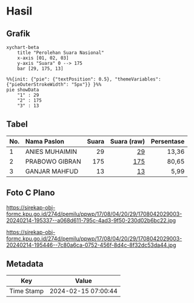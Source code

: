 # Hasil

## Grafik

```mermaid
xychart-beta
    title "Perolehan Suara Nasional"
    x-axis [01, 02, 03]
    y-axis "Suara" 0 --> 175
    bar [29, 175, 13]
```

```mermaid
%%{init: {"pie": {"textPosition": 0.5}, "themeVariables": {"pieOuterStrokeWidth": "5px"}} }%%
pie showData
    "1" : 29
    "2" : 175
    "3" : 13
```

## Tabel

| No. | Nama Paslon    | Suara | Suara (raw) | Persentase |
|:--- |:-------------- | -----:| -----------:| ----------:|
| 1   | ANIES MUHAIMIN | 29    | [29][p-1]   | 13,36      |
| 2   | PRABOWO GIBRAN | 175   | [175][p-2]  | 80,65      |
| 3   | GANJAR MAHFUD  | 13    | [13][p-3]   | 5,99       |


[p-1]: https://github.com/gigit-pemilu/pemilu-2024/blob/main/pilpres/hitung-suara/sub/17-bengkulu/sub/08-kepahiang/sub/04-kepahiang/sub/2029-permu-bawah/sub/003-tps/sub/paslon-1.txt
[p-2]: https://github.com/gigit-pemilu/pemilu-2024/blob/main/pilpres/hitung-suara/sub/17-bengkulu/sub/08-kepahiang/sub/04-kepahiang/sub/2029-permu-bawah/sub/003-tps/sub/paslon-2.txt
[p-3]: https://github.com/gigit-pemilu/pemilu-2024/blob/main/pilpres/hitung-suara/sub/17-bengkulu/sub/08-kepahiang/sub/04-kepahiang/sub/2029-permu-bawah/sub/003-tps/sub/paslon-3.txt

## Foto C Plano

https://sirekap-obj-formc.kpu.go.id/274d/pemilu/ppwp/17/08/04/20/29/1708042029003-20240214-195337--a068d611-795c-4ad3-9f50-230d02b6bc22.jpg

https://sirekap-obj-formc.kpu.go.id/274d/pemilu/ppwp/17/08/04/20/29/1708042029003-20240214-195446--7c80a6ca-0752-456f-8d4c-8f32dc53da44.jpg


## Metadata

| Key        | Value               |
| ---------- | ------------------- |
| Time Stamp | 2024-02-15 07:00:44 |




